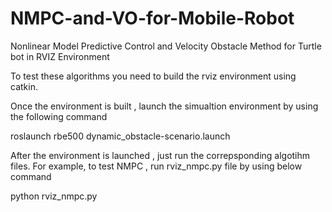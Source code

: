 # NMPC-and-VO-for-Mobile-Robot
Nonlinear Model Predictive Control and Velocity Obstacle Method for Turtle bot in RVIZ Environment

To test these algorithms you need to build the rviz environment using catkin.

Once the environment is built , launch the simualtion environment by using the following command 

roslaunch rbe500 dynamic_obstacle-scenario.launch

After the environment is launched , just run the correpsponding algotihm files. For example, to test NMPC , run rviz_nmpc.py file by using below command 

python rviz_nmpc.py 

